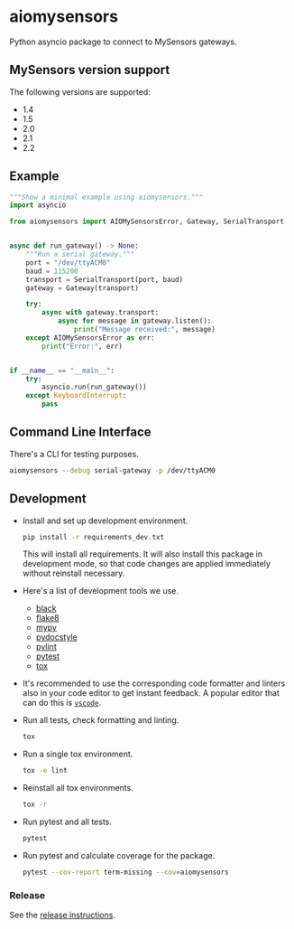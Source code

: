 # aiomysensors

Python asyncio package to connect to MySensors gateways.

## MySensors version support

The following versions are supported:

- 1.4
- 1.5
- 2.0
- 2.1
- 2.2

## Example

```py
"""Show a minimal example using aiomysensors."""
import asyncio

from aiomysensors import AIOMySensorsError, Gateway, SerialTransport


async def run_gateway() -> None:
    """Run a serial gateway."""
    port = "/dev/ttyACM0"
    baud = 115200
    transport = SerialTransport(port, baud)
    gateway = Gateway(transport)

    try:
        async with gateway.transport:
            async for message in gateway.listen():
                print("Message received:", message)
    except AIOMySensorsError as err:
        print("Error:", err)


if __name__ == "__main__":
    try:
        asyncio.run(run_gateway())
    except KeyboardInterrupt:
        pass
```

## Command Line Interface

There's a CLI for testing purposes.

```sh
aiomysensors --debug serial-gateway -p /dev/ttyACM0
```

## Development

- Install and set up development environment.

  ```sh
  pip install -r requirements_dev.txt
  ```

  This will install all requirements.
It will also install this package in development mode, so that code changes are applied immediately without reinstall necessary.

- Here's a list of development tools we use.
  - [black](https://pypi.org/project/black/)
  - [flake8](https://pypi.org/project/flake8/)
  - [mypy](https://pypi.org/project/mypy/)
  - [pydocstyle](https://pypi.org/project/pydocstyle/)
  - [pylint](https://pypi.org/project/pylint/)
  - [pytest](https://pypi.org/project/pytest/)
  - [tox](https://pypi.org/project/tox/)
- It's recommended to use the corresponding code formatter and linters also in your code editor to get instant feedback. A popular editor that can do this is [`vscode`](https://code.visualstudio.com/).
- Run all tests, check formatting and linting.

  ```sh
  tox
  ```

- Run a single tox environment.

  ```sh
  tox -e lint
  ```

- Reinstall all tox environments.

  ```sh
  tox -r
  ```

- Run pytest and all tests.

  ```sh
  pytest
  ```

- Run pytest and calculate coverage for the package.

  ```sh
  pytest --cov-report term-missing --cov=aiomysensors
  ```

### Release

See the [release instructions](RELEASE.md).
